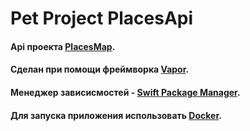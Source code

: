 # ****Pet Project PlacesApi****

#### Api проекта [PlacesMap](https://github.com/Fa1zer/PlacesMap).
#### Сделан при помощи фреймворка [Vapor](https://github.com/vapor/vapor).
#### Менеджер зависисмостей - [Swift Package Manager](https://github.com/apple/swift-package-manager).
#### Для запуска приложения использовать [Docker](https://www.docker.com).
